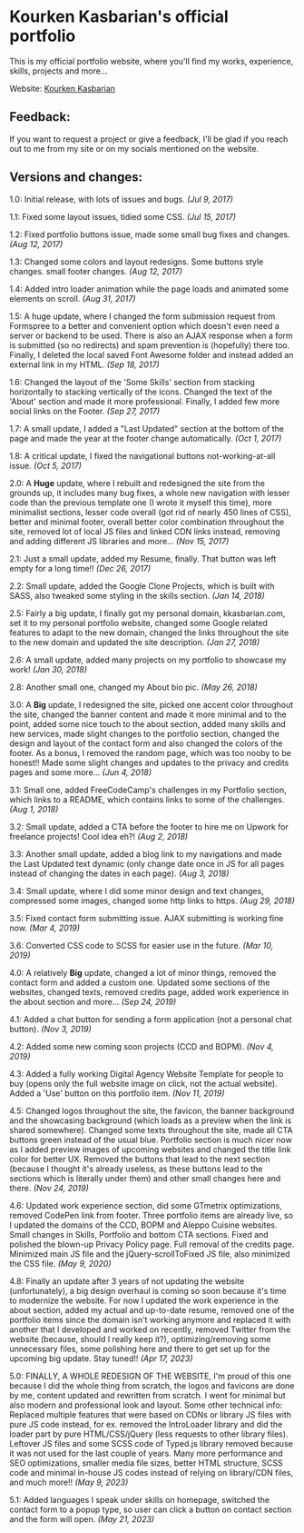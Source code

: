 # Kourken Kasbarian's official portfolio

This is my official portfolio website, where you'll find my works, experience, skills, projects and more...

Website: [Kourken Kasbarian](https://kkasbarian.com/)

## Feedback:

If you want to request a project or give a feedback, I'll be glad if you reach out to me from my site or on my socials mentioned on the website.

## Versions and changes:

1.0: Initial release, with lots of issues and bugs. *(Jul 9, 2017)*

1.1: Fixed some layout issues, tidied some CSS. *(Jul 15, 2017)*

1.2: Fixed portfolio buttons issue, made some small bug fixes and changes. *(Aug 12, 2017)*

1.3: Changed some colors and layout redesigns. Some buttons style changes. small footer changes. *(Aug 12, 2017)*

1.4: Added intro loader animation while the page loads and animated some elements on scroll. *(Aug 31, 2017)*

1.5: A huge update, where I changed the form submission request from Formspree to a better and convenient option which doesn't even need a server or backend to be used. There is also an AJAX response when a form is submitted (so no redirects) and spam prevention is (hopefully) there too. Finally, I deleted the local saved Font Awesome folder and instead added an external link in my HTML. *(Sep 18, 2017)*

1.6: Changed the layout of the 'Some Skills' section from stacking horizontally to stacking vertically of the icons. Changed the text of the 'About' section and made it more professional. Finally, I added few more social links on the Footer. *(Sep 27, 2017)*

1.7: A small update, I added a "Last Updated" section at the bottom of the page and made the year at the footer change automatically. *(Oct 1, 2017)*

1.8: A critical update, I fixed the navigational buttons not-working-at-all issue. *(Oct 5, 2017)*

2.0: A **Huge** update, where I rebuilt and redesigned the site from the grounds up, it includes many bug fixes, a whole new navigation with lesser code than the previous template one (I wrote it myself this time), more minimalist sections, lesser code overall (got rid of nearly 450 lines of CSS), better and minimal footer, overall better color combination throughout the site, removed lot of local JS files and linked CDN links instead, removing and adding different JS libraries and more... *(Nov 15, 2017)*

2.1: Just a small update, added my Resume, finally. That button was left empty for a long time!! *(Dec 26, 2017)*

2.2: Small update, added the Google Clone Projects, which is built with SASS, also tweaked some styling in the skills section. *(Jan 14, 2018)*

2.5: Fairly a big update, I finally got my personal domain, kkasbarian.com, set it to my personal portfolio website, changed some Google related features to adapt to the new domain, changed the links throughout the site to the new domain and updated the site description. *(Jan 27, 2018)*

2.6: A small update, added many projects on my portfolio to showcase my work! *(Jan 30, 2018)*

2.8: Another small one, changed my About bio pic. *(May 26, 2018)*

3.0: A **Big** update, I redesigned the site, picked one accent color throughout the site, changed the banner content and made it more minimal and to the point, added some nice touch to the about section, added many skills and new services, made slight changes to the portfolio section, changed the design and layout of the contact form and also changed the colors of the footer. As a bonus, I removed the random page, which was too nooby to be honest!! Made some slight changes and updates to the privacy and credits pages and some more... *(Jun 4, 2018)*

3.1: Small one, added FreeCodeCamp's challenges in my Portfolio section, which links to a README, which contains links to some of the challenges. *(Aug 1, 2018)*

3.2: Small update, added a CTA before the footer to hire me on Upwork for freelance projects! Cool idea eh?! *(Aug 2, 2018)*

3.3: Another small update, added a blog link to my navigations and made the Last Updated text dynamic (only change date once in JS for all pages instead of changing the dates in each page). *(Aug 3, 2018)*

3.4: Small update, where I did some minor design and text changes, compressed some images, changed some http links to https. *(Aug 29, 2018)*

3.5: Fixed contact form submitting issue. AJAX submitting is working fine now. *(Mar 4, 2019)*

3.6: Converted CSS code to SCSS for easier use in the future. *(Mar 10, 2019)*

4.0: A relatively **Big** update, changed a lot of minor things, removed the contact form and added a custom one. Updated some sections of the websites, changed texts, removed credits page, added work experience in the about section and more... *(Sep 24, 2019)*

4.1: Added a chat button for sending a form application (not a personal chat button). *(Nov 3, 2019)*

4.2: Added some new coming soon projects (CCD and BOPM). *(Nov 4, 2019)*

4.3: Added a fully working Digital Agency Website Template for people to buy (opens only the full website image on click, not the actual website). Added a 'Use' button on this portfolio item. *(Nov 11, 2019)*

4.5: Changed logos throughout the site, the favicon, the banner background and the showcasing background (which loads as a preview when the link is shared somewhere). Changed some texts throughout the site, made all CTA buttons green instead of the usual blue. Portfolio section is much nicer now as I added preview images of upcoming websites and changed the title link color for better UX. Removed the buttons that lead to the next section (because I thought it's already useless, as these buttons lead to the sections which is literally under them) and other small changes here and there. *(Nov 24, 2019)*

4.6: Updated work experience section, did some GTmetrix optimizations, removed CodePen link from footer. Three portfolio items are already live, so I updated the domains of the CCD, BOPM and Aleppo Cuisine websites. Small changes in Skills, Portfolio and bottom CTA sections. Fixed and polished the blown-up Privacy Policy page. Full removal of the credits page. Minimized main JS file and the jQuery-scrollToFixed JS file, also minimized the CSS file. *(May 9, 2020)*

4.8: Finally an update after 3 years of not updating the website (unfortunately), a big design overhaul is coming so soon because it's time to modernize the website. For now I updated the work experience in the about section, added my actual and up-to-date resume, removed one of the portfolio items since the domain isn't working anymore and replaced it with another that I developed and worked on recently, removed Twitter from the website (because, should I really keep it?), optimizing/removing some unnecessary files, some polishing here and there to get set up for the upcoming big update. Stay tuned!! *(Apr 17, 2023)*

5.0: FINALLY, A WHOLE REDESIGN OF THE WEBSITE, I'm proud of this one because I did the whole thing from scratch, the logos and favicons are done by me, content updated and rewritten from scratch. I went for minimal but also modern and professional look and layout. Some other technical info: Replaced multiple features that were based on CDNs or library JS files with pure JS code instead, for ex. removed the IntroLoader library and did the loader part by pure HTML/CSS/jQuery (less requests to other library files). Leftover JS files and some SCSS code of Typed.js library removed because it was not used for the last couple of years. Many more performance and SEO optimizations, smaller media file sizes, better HTML structure, SCSS code and minimal in-house JS codes instead of relying on library/CDN files, and much more!! *(May 9, 2023)*

5.1: Added languages I speak under skills on homepage, switched the contact form to a popup type, so user can click a button on contact section and the form will open. *(May 21, 2023)*